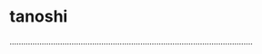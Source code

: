 # tanoshi
..........................................................................................................